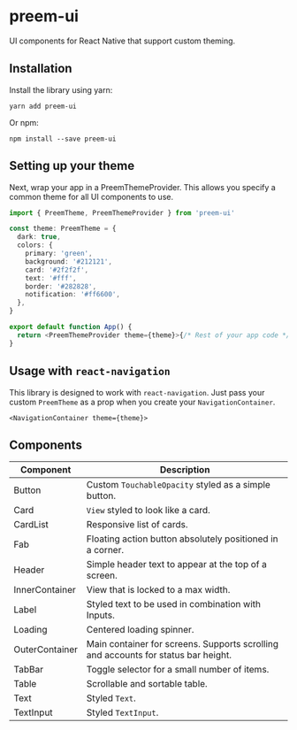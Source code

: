 # preem-ui

UI components for React Native that support custom theming.

## Installation

Install the library using yarn:

`yarn add preem-ui`

Or npm:

`npm install --save preem-ui`

## Setting up your theme

Next, wrap your app in a PreemThemeProvider. This allows you specify a common theme for all UI components to use.

```typescript
import { PreemTheme, PreemThemeProvider } from 'preem-ui'

const theme: PreemTheme = {
  dark: true,
  colors: {
    primary: 'green',
    background: '#212121',
    card: '#2f2f2f',
    text: '#fff',
    border: '#282828',
    notification: '#ff6600',
  },
}

export default function App() {
  return <PreemThemeProvider theme={theme}>{/* Rest of your app code */}</PreemThemeProvider>
}
```

## Usage with `react-navigation`

This library is designed to work with `react-navigation`. Just pass your custom `PreemTheme` as a prop when you create your `NavigationContainer`.

`<NavigationContainer theme={theme}>`

## Components

| Component      | Description                                                                        |
| -------------- | ---------------------------------------------------------------------------------- |
| Button         | Custom `TouchableOpacity` styled as a simple button.                               |
| Card           | `View` styled to look like a card.                                                 |
| CardList       | Responsive list of cards.                                                          |
| Fab            | Floating action button absolutely positioned in a corner.                          |
| Header         | Simple header text to appear at the top of a screen.                               |
| InnerContainer | View that is locked to a max width.                                                |
| Label          | Styled text to be used in combination with Inputs.                                 |
| Loading        | Centered loading spinner.                                                          |
| OuterContainer | Main container for screens. Supports scrolling and accounts for status bar height. |
| TabBar         | Toggle selector for a small number of items.                                       |
| Table          | Scrollable and sortable table.                                                     |
| Text           | Styled `Text`.                                                                     |
| TextInput      | Styled `TextInput`.                                                                |
